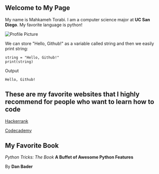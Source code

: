 ## Welcome to My Page

My name is Mahkameh Torabi. I am a computer science major at **UC San Diego**. My favorite language is python!

![Profile Picture](https://avatars2.githubusercontent.com/u/59551192?s=400&u=f57c494334a7438ed57702fb493f57fa0f81bd11&v=4)


We can store "Hello, Github!" as a variable called string and then we easily print string:


```
string = "Hello, Github!"
print(string)
```

Output

```
Hello, Github!
```


## These are my favorite websites that I highly recommend for people who want to learn how to code
[Hackerrank](https://www.hackerrank.com/domains/python)

[Codecademy](https://www.codecademy.com/learn/learn-python)


## My Favorite Book
*Python Tricks: The Book* **A Buffet of Awesome Python Features**

By **Dan Bader**
